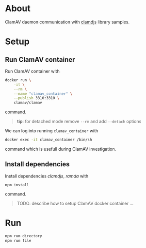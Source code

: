 # About
ClamAV daemon communication with [clamdjs](https://www.npmjs.com/package/clamdjs) library samples.

# Setup

## Run ClamAV container

Run ClamAV container with

```bash
docker run \
    -it \
    --rm \
    --name "clamav_container" \
    --publish 3310:3310 \
    clamav/clamav
```

command.

> **tip**: for detached mode remove `--rm` and add `--detach` options

We can log into running `clamav_container` with

```bash
docker exec -it clamav_container /bin/sh
```

command which is usefull during ClamAV investigation.


## Install dependencies
Install dependencies *clamdjs*, *ramda* with

```
npm install
```

command.

> TODO: describe how to setup ClamAV docker container ...

# Run

```bash
npm run directory
npm run file
```